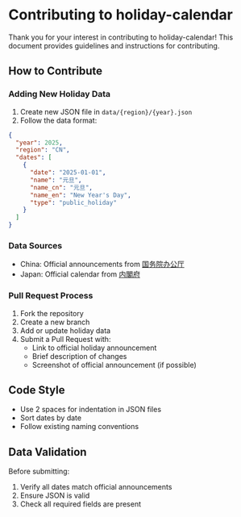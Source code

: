 # Contributing to holiday-calendar

Thank you for your interest in contributing to holiday-calendar! This document provides guidelines and instructions for contributing.

## How to Contribute

### Adding New Holiday Data

1. Create new JSON file in `data/{region}/{year}.json`
2. Follow the data format:
```json
{
  "year": 2025,
  "region": "CN",
  "dates": [
    {
      "date": "2025-01-01",
      "name": "元旦",
      "name_cn": "元旦",
      "name_en": "New Year's Day",
      "type": "public_holiday"
    }
  ]
}
```

### Data Sources
- China: Official announcements from [国务院办公厅](http://www.gov.cn)
- Japan: Official calendar from [内閣府](https://www8.cao.go.jp/chosei/shukujitsu/gaiyou.html)

### Pull Request Process
1. Fork the repository
2. Create a new branch
3. Add or update holiday data
4. Submit a Pull Request with:
   - Link to official holiday announcement
   - Brief description of changes
   - Screenshot of official announcement (if possible)

## Code Style
- Use 2 spaces for indentation in JSON files
- Sort dates by date
- Follow existing naming conventions

## Data Validation
Before submitting:
1. Verify all dates match official announcements
2. Ensure JSON is valid
3. Check all required fields are present 
